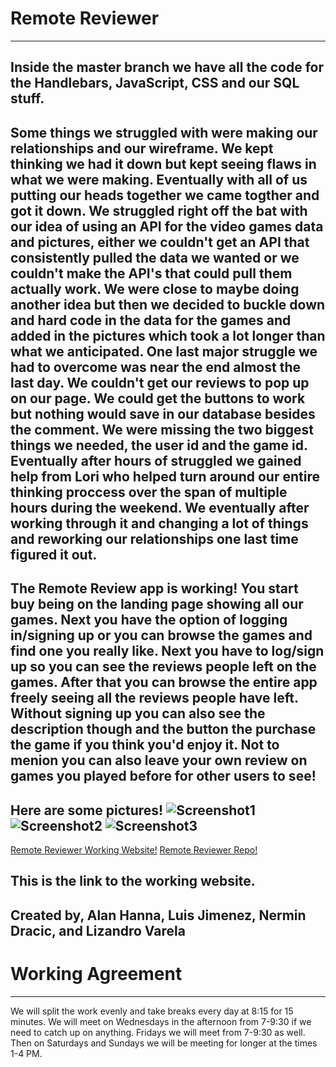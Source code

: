<!-- @format -->

# Remote Reviewer
---
Inside the master branch we have all the code for the Handlebars, JavaScript, CSS and our SQL stuff.
---
Some things we struggled with were making our relationships and our wireframe. We kept thinking we had it down but kept seeing flaws in what we were making. Eventually with all of us putting our heads together we came togther and got it down. We struggled right off the bat with our idea of using an API for the video games data and pictures, either we couldn't get an API that consistently pulled the data we wanted or we couldn't make the API's that could pull them actually work. We were close to maybe doing another idea but then we decided to buckle down and hard code in the data for the games and added in the pictures which took a lot longer than what we anticipated. One last major struggle we had to overcome was near the end almost the last day. We couldn't get our reviews to pop up on our page. We could get the buttons to work but nothing would save in our database besides the comment. We were missing the two biggest things we needed, the user id and the game id. Eventually after hours of struggled we gained help from Lori who helped turn around our entire thinking proccess over the span of multiple hours during the weekend. We eventually after working through it and changing a lot of things and reworking our relationships one last time figured it out. 
---
The Remote Review app is working! You start buy being on the landing page showing all our games. Next you have the option of logging in/signing up or you can browse the games and find one you really like. Next you have to log/sign up so you can see the reviews people left on the games. After that you can browse the entire app freely seeing all the reviews people have left. Without signing up you can also see the description though and the button the purchase the game if you think you'd enjoy it. Not to menion you can also leave your own review on games you played before for other users to see!
---
Here are some pictures! 
![Screenshot1](https://snipboard.io/ZAkBUb.jpg)
![Screenshot2](https://snipboard.io/uveMl0.jpg)
![Screenshot3](https://snipboard.io/sD0RAP.jpg)
---
[Remote Reviewer Working Website!](https://remotereviewer.herokuapp.com/)
[Remote Reviewer Repo!](https://github.com/videogame-reviewer/videogame_reviewer)

This is the link to the working website.
---
Created by, Alan Hanna, Luis Jimenez, Nermin Dracic, and Lizandro Varela
---

# Working Agreement

---

We will split the work evenly and take breaks every day at 8:15 for 15 minutes. We will meet on Wednesdays in the afternoon from 7-9:30 if we need to catch up on anything. Fridays we will meet from 7-9:30 as well. Then on Saturdays and Sundays we will be meeting for longer at the times 1-4 PM.

<!-- This sentence is temporary for the sake of syncing. -->
